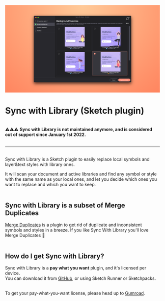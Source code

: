 <img src="https://github.com/oodesign/sync-with-library/blob/master/Images/OfficialSnapshot.png" alt="Sync with Library snapshot"/>

# Sync with Library (Sketch plugin)

<br/>⚠️⚠️⚠️ <b>Sync with Library is not maintained anymore, and is considered out of support since January 1st 2022.</b><br/><br/>

----- 

<br/>Sync with Library is a Sketch plugin to easily replace local symbols and layer&text styles with library ones.<br/>

It will scan your document and active libraries and find any symbol or style with the same name as your local ones, and let you decide which ones you want to replace and which you want to keep.
<br/><br/>

## Sync with Library is a subset of Merge Duplicates
<a href="http://www.mergeduplicates.com">Merge Duplicates</a> is a plugin to get rid of duplicate and inconsistent symbols and styles in a breeze. If you like Sync With Library you'll love Merge Duplicates 🥰
<br/><br/>

## How do I get Sync with Library?

Sync with Library is a <b>pay what you want</b> plugin, and it's licensed per device. <br/>
You can download it from <a href="https://github.com/oodesign/sync-with-library/releases/">GitHub</a>, or using Sketch Runner or Sketchpacks. <br/><br/>

To get your pay-what-you-want license, please head up to <a href="http://gum.co/syncwithlibrary">Gumroad</a>.


